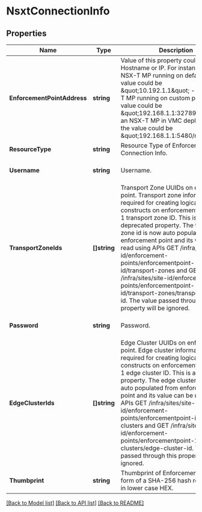 # NsxtConnectionInfo

## Properties
Name | Type | Description | Notes
------------ | ------------- | ------------- | -------------
**EnforcementPointAddress** | **string** | Value of this property could be Hostname or IP. For instance: - On an NSX-T MP running on default port, the value could be \&quot;10.192.1.1\&quot; - On an NSX-T MP running on custom port, the value could be \&quot;192.168.1.1:32789\&quot; - On an NSX-T MP in VMC deployments, the value could be \&quot;192.168.1.1:5480/nsxapi\&quot;  | [default to null]
**ResourceType** | **string** | Resource Type of Enforcement Point Connection Info. | [default to null]
**Username** | **string** | Username. | [optional] [default to null]
**TransportZoneIds** | **[]string** | Transport Zone UUIDs on enforcement point. Transport zone information is required for creating logical L2, L3 constructs on enforcement point. Max 1 transport zone ID. This is a deprecated property. The transport zone id is now auto populated from enforcement point and its value can be read using APIs GET /infra/sites/site-id/enforcement-points/enforcementpoint-id/transport-zones and GET /infra/sites/site-id/enforcement-points/enforcementpoint-id/transport-zones/transport-zone-id. The value passed through this property will be ignored.  | [optional] [default to null]
**Password** | **string** | Password. | [optional] [default to null]
**EdgeClusterIds** | **[]string** | Edge Cluster UUIDs on enforcement point. Edge cluster information is required for creating logical L2, L3 constructs on enforcement point. Max 1 edge cluster ID. This is a deprecated property. The edge cluster id is now auto populated from enforcement point and its value can be read using APIs GET /infra/sites/site-id/enforcement-points/enforcementpoint-id/edge-clusters and GET /infra/sites/site-id/enforcement-points/enforcementpoint-1/edge-clusters/edge-cluster-id. The value passed through this property will be ignored.  | [optional] [default to null]
**Thumbprint** | **string** | Thumbprint of EnforcementPoint in the form of a SHA-256 hash represented in lower case HEX.  | [optional] [default to null]

[[Back to Model list]](../README.md#documentation-for-models) [[Back to API list]](../README.md#documentation-for-api-endpoints) [[Back to README]](../README.md)

